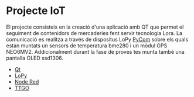 # Projecte IoT

El projecte consisteix en la creació d'una aplicació amb QT que permet el seguiment de contenidors de mercaderies fent servir tecnologia Lora. 
La comunicació es realitza a través de dispositus LoPy [PyCom](https://www.pycom.io) sobre els quals estan muntats un sensors de temperatura bme280 i un mòdul GPS NEO6MV2. Addicionalment durant la fase de proves tes munta també una pantalla OLED ssd1306.


* [Qt](/Qt)
* [LoPy](/LopY)
* [Node Red](/NodeRed)
* [TTGO](/ttgo)
